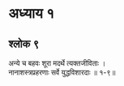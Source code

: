 # अध्याय १

## श्लोक ९

अन्ये च बहवः शूरा मदर्थे त्यक्तजीविताः ।<br>नानाशस्त्रप्रहरणाः सर्वे युद्धविशारदाः ॥ १-९॥<br><br>

